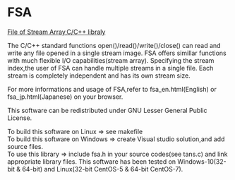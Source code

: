 # FSA
[File of Stream Array,C/C++ libraly](http://www.tinyforest.jp/oss/fsa_en.html)

The C/C++ standard functions open()/read()/write()/close() can read and write any file opened in a single stream image.
FSA offers simillar functions with much flexible I/O capabilities(stream array).
Specifying the stream index,the user of FSA can handle multiple streams in a single file.
Each stream is completely independent and has its own stream size.

For more informations and usage of FSA,refer to fsa_en.html(English) or fsa_jp.html(Japanese) on your browser.

This software can be redistributed under GNU Lesser General Public License.

To build this software on Linux => see makefile    
To build this software on Windows => create Visual studio solution,and add source files.  
To use this library => include fsa.h in your source codes(see tans.c) and link appropriate library files.
This software has been tested on Windows-10(32-bit & 64-bit) and Linux(32-bit CentOS-5 & 64-bit CentOS-7). 
